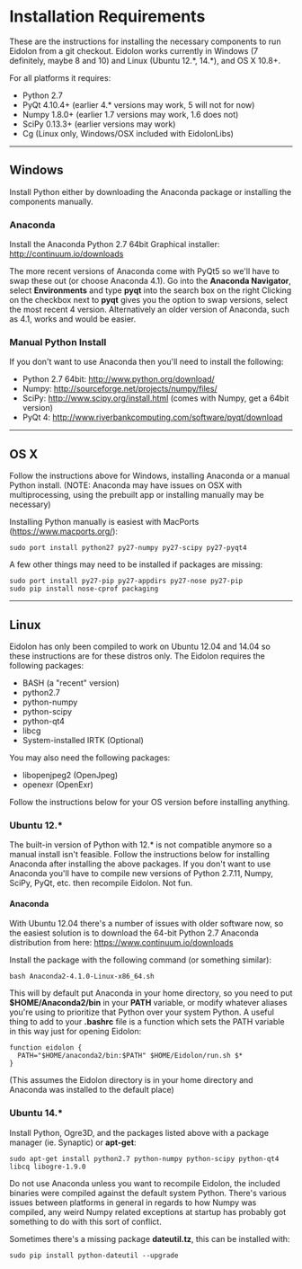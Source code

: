 # Installation Requirements

These are the instructions for installing the necessary components to run Eidolon from a git checkout.
Eidolon works currently in Windows (7 definitely, maybe 8 and 10) and Linux (Ubuntu 12.\*, 14.\*), and OS X 10.8+. 

For all platforms it requires:
 * Python 2.7
 * PyQt 4.10.4+ (earlier 4.\* versions may work, 5 will not for now)
 * Numpy 1.8.0+ (earlier 1.7 versions may work, 1.6 does not)
 * SciPy 0.13.3+ (earlier versions may work)
 * Cg (Linux only, Windows/OSX included with EidolonLibs)
 
----

## Windows

Install Python either by downloading the Anaconda package or installing the components manually.

### Anaconda

Install the Anaconda Python 2.7 64bit Graphical installer: http://continuum.io/downloads

The more recent versions of Anaconda come with PyQt5 so we'll have to swap these out (or choose Anaconda 4.1).
Go into the **Anaconda Navigator**, select **Environments** and type **pyqt** into the search box on the right
Clicking on the checkbox next to **pyqt** gives you the option to swap versions, select the most recent 4 version.
Alternatively an older version of Anaconda, such as 4.1, works and would be easier.

### Manual Python Install

If you don't want to use Anaconda then you'll need to install the following:

 * Python 2.7 64bit: http://www.python.org/download/
 * Numpy: http://sourceforge.net/projects/numpy/files/
 * SciPy: http://www.scipy.org/install.html (comes with Numpy, get a 64bit version)
 * PyQt 4: http://www.riverbankcomputing.com/software/pyqt/download

----

## OS X

Follow the instructions above for Windows, installing Anaconda or a manual Python install. (NOTE: Anaconda may have issues on OSX with multiprocessing, using the prebuilt app or installing manually may be necessary)

Installing Python manually is easiest with MacPorts (https://www.macports.org/):

    sudo port install python27 py27-numpy py27-scipy py27-pyqt4

A few other things may need to be installed if packages are missing:

    sudo port install py27-pip py27-appdirs py27-nose py27-pip
    sudo pip install nose-cprof packaging

----
## Linux

Eidolon has only been compiled to work on Ubuntu 12.04 and 14.04 so these instructions are for these distros only. The Eidolon requires the following packages:

 * BASH (a "recent" version)
 * python2.7
 * python-numpy
 * python-scipy
 * python-qt4
 * libcg
 * System-installed IRTK (Optional)

You may also need the following packages:

 * libopenjpeg2 (OpenJpeg)
 * openexr (OpenExr)

Follow the instructions below for your OS version before installing anything.

### Ubuntu 12.*

The built-in version of Python with 12.* is not compatible anymore so a manual install isn't feasible. Follow the instructions below for installing Anaconda after installing the above packages. If you don't want to use Anaconda you'll have to compile new versions of Python 2.7.11, Numpy, SciPy, PyQt, etc. then recompile Eidolon. Not fun.

#### Anaconda

With Ubuntu 12.04 there's a number of issues with older software now, so the easiest solution is to download the 64-bit Python 2.7 Anaconda distribution from here: https://www.continuum.io/downloads

Install the package with the following command (or something similar):

    bash Anaconda2-4.1.0-Linux-x86_64.sh

This will by default put Anaconda in your home directory, so you need to put **$HOME/Anaconda2/bin** in your **PATH** variable, or modify whatever aliases you're using to prioritize that Python over your system Python. A useful thing to add to your **.bashrc** file is a function which sets the PATH variable in this way just for opening Eidolon:

    function eidolon {
      PATH="$HOME/anaconda2/bin:$PATH" $HOME/Eidolon/run.sh $*
    }

(This assumes the Eidolon directory is in your home directory and Anaconda was installed to the default place)

### Ubuntu 14.*

Install Python, Ogre3D, and the packages listed above with a package manager (ie. Synaptic) or **apt-get**:

    sudo apt-get install python2.7 python-numpy python-scipy python-qt4 libcq libogre-1.9.0

Do not use Anaconda unless you want to recompile Eidolon, the included binaries were compiled against the default system Python. There's various issues between platforms in general in regards to how Numpy was compiled, any weird Numpy related exceptions at startup has probably got something to do with this sort of conflict.

Sometimes there's a missing package **dateutil.tz**, this can be installed with:

    sudo pip install python-dateutil --upgrade

